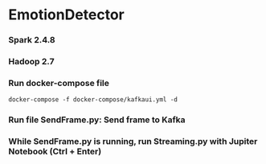 # EmotionDetector

### Spark 2.4.8
### Hadoop 2.7

### Run docker-compose file

```
docker-compose -f docker-compose/kafkaui.yml -d
```

### Run file SendFrame.py: Send frame to Kafka

### While SendFrame.py is running, run Streaming.py with Jupiter Notebook (Ctrl + Enter)

